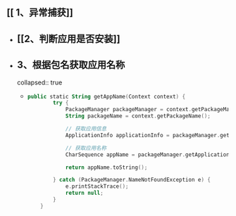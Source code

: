 ##  [[ 1、异常捕获]]
- ## [[2、判断应用是否安装]]
- ## 3、根据包名获取应用名称
  collapsed:: true
	- ```kotlin
	  public static String getAppName(Context context) {
	          try {
	              PackageManager packageManager = context.getPackageManager();
	              String packageName = context.getPackageName();
	  
	              // 获取应用信息
	              ApplicationInfo applicationInfo = packageManager.getApplicationInfo(packageName, 0);
	  
	              // 获取应用名称
	              CharSequence appName = packageManager.getApplicationLabel(applicationInfo);
	  
	              return appName.toString();
	  
	          } catch (PackageManager.NameNotFoundException e) {
	              e.printStackTrace();
	              return null;
	          }
	      }
	  ```